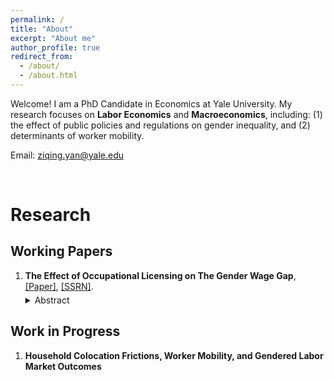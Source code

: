 ```yaml
---
permalink: /
title: "About"
excerpt: "About me"
author_profile: true
redirect_from: 
  - /about/
  - /about.html
---
```


Welcome! I am a PhD Candidate in Economics at Yale University. My research focuses on **Labor Economics** and **Macroeconomics**, including: (1) the effect of public policies and regulations on gender inequality, and (2) determinants of worker mobility. 

Email: ziqing.yan@yale.edu

<br>

# Research 

## Working Papers

<ol>
  <li>
    <strong>The Effect of Occupational Licensing on The Gender Wage Gap</strong>,  
    <a href="http://ziqing-yan.github.io/files/ziqingyan_license_gender.pdf" target="_blank" rel="noopener noreferrer">[Paper]</a>, 
    <a href="https://papers.ssrn.com/sol3/papers.cfm?abstract_id=5090345" target="_blank" rel="noopener noreferrer">[SSRN]</a>.
    <details style="margin-top: 5px;">
      <summary style="cursor: pointer;">Abstract</summary>
      <p style="margin-top: 5px;">
        Occupational licenses cover nearly one-fifth of the U.S. workforce. This paper studies their impact on the gender wage gap. I find that licensing increases women's hourly wage rates by 5.7% more than men's, thereby reducing the gender wage gap by 49%. The effect is more pronounced for higher-educated workers and those with young children. For licenses that involve additional human capital requirements such as continuing education, women benefit both directly through increased productivity and indirectly through enhanced signaling value. These benefits are particularly strong when temporal interruptions for women become widespread with the introduction of family leave policies. These findings support a model of statistical discrimination in which licensing serves as a signal of ability and labor force attachment.
      </p>
    </details>
  </li>
</ol>


## Work in Progress

<ol>
  <li>
    <strong>Household Colocation Frictions, Worker Mobility, and Gendered Labor Market Outcomes</strong>
  </li>
</ol>